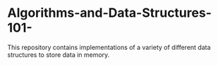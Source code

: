 # Algorithms-and-Data-Structures-101-
This repository contains implementations of a variety of different data structures to store data in memory.
